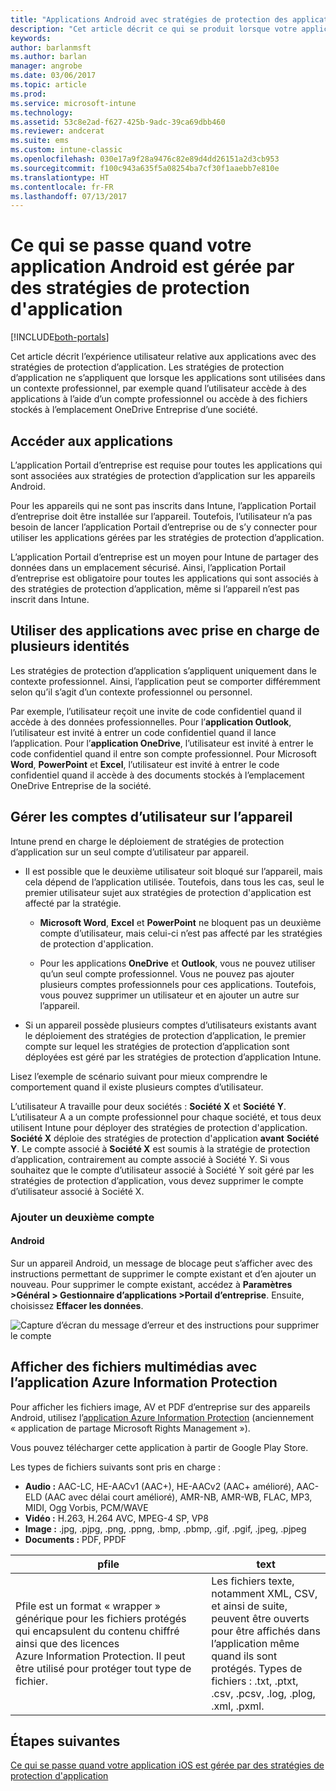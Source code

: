 ```yaml
---
title: "Applications Android avec stratégies de protection des applications"
description: "Cet article décrit ce qui se produit lorsque votre application est gérée par des stratégies de protection d’application."
keywords: 
author: barlanmsft
ms.author: barlan
manager: angrobe
ms.date: 03/06/2017
ms.topic: article
ms.prod: 
ms.service: microsoft-intune
ms.technology: 
ms.assetid: 53c8e2ad-f627-425b-9adc-39ca69dbb460
ms.reviewer: andcerat
ms.suite: ems
ms.custom: intune-classic
ms.openlocfilehash: 030e17a9f28a9476c82e89d4dd26151a2d3cb953
ms.sourcegitcommit: f100c943a635f5a08254ba7cf30f1aaebb7e810e
ms.translationtype: HT
ms.contentlocale: fr-FR
ms.lasthandoff: 07/13/2017
---
```

# Ce qui se passe quand votre application Android est gérée par des stratégies de protection d'application
<a id="what-to-expect-when-your-android-app-is-managed-by-app-protection-policies" class="xliff"></a>

[!INCLUDE[both-portals](./includes/note-for-both-portals.md)]

Cet article décrit l’expérience utilisateur relative aux applications avec des stratégies de protection d’application. Les stratégies de protection d’application ne s’appliquent que lorsque les applications sont utilisées dans un contexte professionnel, par exemple quand l’utilisateur accède à des applications à l’aide d’un compte professionnel ou accède à des fichiers stockés à l’emplacement OneDrive Entreprise d’une société.
##  Accéder aux applications
<a id="access-apps" class="xliff"></a>

L’application Portail d’entreprise est requise pour toutes les applications qui sont associées aux stratégies de protection d’application sur les appareils Android.

Pour les appareils qui ne sont pas inscrits dans Intune, l’application Portail d’entreprise doit être installée sur l’appareil. Toutefois, l’utilisateur n’a pas besoin de lancer l’application Portail d’entreprise ou de s’y connecter pour utiliser les applications gérées par les stratégies de protection d’application.

L’application Portail d’entreprise est un moyen pour Intune de partager des données dans un emplacement sécurisé. Ainsi, l’application Portail d’entreprise est obligatoire pour toutes les applications qui sont associés à des stratégies de protection d’application, même si l’appareil n’est pas inscrit dans Intune.


##  Utiliser des applications avec prise en charge de plusieurs identités
<a id="use-apps-with-multi-identity-support" class="xliff"></a>

Les stratégies de protection d’application s’appliquent uniquement dans le contexte professionnel. Ainsi, l’application peut se comporter différemment selon qu’il s’agit d’un contexte professionnel ou personnel.

Par exemple, l’utilisateur reçoit une invite de code confidentiel quand il accède à des données professionnelles. Pour l’**application Outlook**, l’utilisateur est invité à entrer un code confidentiel quand il lance l’application. Pour l’**application OneDrive**, l’utilisateur est invité à entrer le code confidentiel quand il entre son compte professionnel. Pour Microsoft **Word**, **PowerPoint** et **Excel**, l’utilisateur est invité à entrer le code confidentiel quand il accède à des documents stockés à l’emplacement OneDrive Entreprise de la société.

##  Gérer les comptes d’utilisateur sur l’appareil
<a id="manage-user-accounts-on-the-device" class="xliff"></a>

Intune prend en charge le déploiement de stratégies de protection d’application sur un seul compte d’utilisateur par appareil.

* Il est possible que le deuxième utilisateur soit bloqué sur l’appareil, mais cela dépend de l’application utilisée. Toutefois, dans tous les cas, seul le premier utilisateur sujet aux stratégies de protection d'application est affecté par la stratégie.

  * **Microsoft Word**, **Excel** et **PowerPoint** ne bloquent pas un deuxième compte d’utilisateur, mais celui-ci n’est pas affecté par les stratégies de protection d'application.

  * Pour les applications **OneDrive** et **Outlook**, vous ne pouvez utiliser qu’un seul compte professionnel.  Vous ne pouvez pas ajouter plusieurs comptes professionnels pour ces applications.  Toutefois, vous pouvez supprimer un utilisateur et en ajouter un autre sur l’appareil.


* Si un appareil possède plusieurs comptes d’utilisateurs existants avant le déploiement des stratégies de protection d’application, le premier compte sur lequel les stratégies de protection d’application sont déployées est géré par les stratégies de protection d’application Intune.


Lisez l’exemple de scénario suivant pour mieux comprendre le comportement quand il existe plusieurs comptes d’utilisateur.

L’utilisateur A travaille pour deux sociétés : **Société X** et **Société Y**. L’utilisateur A a un compte professionnel pour chaque société, et tous deux utilisent Intune pour déployer des stratégies de protection d'application. **Société X** déploie des stratégies de protection d'application **avant** **Société Y**. Le compte associé à **Société X** est soumis à la stratégie de protection d’application, contrairement au compte associé à Société Y. Si vous souhaitez que le compte d’utilisateur associé à Société Y soit géré par les stratégies de protection d’application, vous devez supprimer le compte d’utilisateur associé à Société X.
### Ajouter un deuxième compte
<a id="add-a-second-account" class="xliff"></a>
####  Android
<a id="android" class="xliff"></a>
Sur un appareil Android, un message de blocage peut s’afficher avec des instructions permettant de supprimer le compte existant et d’en ajouter un nouveau.  Pour supprimer le compte existant, accédez à **Paramètres &gt;Général &gt; Gestionnaire d’applications &gt;Portail d’entreprise**. Ensuite, choisissez **Effacer les données**.

![Capture d’écran du message d’erreur et des instructions pour supprimer le compte](./media/Android_SwitchUser.png)

##  Afficher des fichiers multimédias avec l’application Azure Information Protection
<a id="view-media-files-with-the-azure-information-protection-app" class="xliff"></a>
Pour afficher les fichiers image, AV et PDF d’entreprise sur des appareils Android, utilisez l’[application Azure Information Protection](https://play.google.com/store/apps/details?id=com.microsoft.ipviewer) (anciennement « application de partage Microsoft Rights Management »).

Vous pouvez télécharger cette application à partir de Google Play Store.  

Les types de fichiers suivants sont pris en charge :

* **Audio :** AAC-LC, HE-AACv1 (AAC+), HE-AACv2 (AAC+ amélioré), AAC-ELD (AAC avec délai court amélioré), AMR-NB, AMR-WB, FLAC, MP3, MIDI, Ogg Vorbis, PCM/WAVE
* **Vidéo :** H.263, H.264 AVC, MPEG-4 SP, VP8
* **Image :** .jpg, .pjpg, .png, .ppng, .bmp, .pbmp, .gif, .pgif, .jpeg, .pjpeg
* **Documents :** PDF, PPDF


|**pfile**|**text**|
|----|----|
|Pfile est un format « wrapper » générique pour les fichiers protégés qui encapsulent du contenu chiffré ainsi que des licences Azure Information Protection. Il peut être utilisé pour protéger tout type de fichier.|Les fichiers texte, notamment XML, CSV, et ainsi de suite, peuvent être ouverts pour être affichés dans l’application même quand ils sont protégés. Types de fichiers : .txt, .ptxt, .csv, .pcsv, .log, .plog, .xml, .pxml.|

## Étapes suivantes
<a id="next-steps" class="xliff"></a>
[Ce qui se passe quand votre application iOS est gérée par des stratégies de protection d'application](end-user-mam-apps-ios.md)
